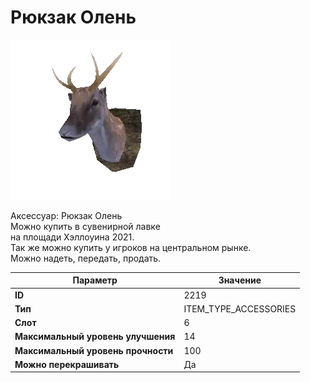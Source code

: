 # Рюкзак Олень

![Item Image](../img/2219.webp?raw=true)

Аксессуар: Рюкзак Олень<br>Можно купить в сувенирной лавке<br>на площади Хэллоуина 2021.<br>Так же можно купить у игроков на центральном рынке.<br>Можно надеть, передать, продать.


| Параметр | Значение |
|----------|----------|
| **ID** | 2219 |
| **Тип** | ITEM_TYPE_ACCESSORIES |
| **Слот** | 6 |
| **Максимальный уровень улучшения** | 14 |
| **Максимальный уровень прочности** | 100 |
| **Можно перекрашивать** | Да |

